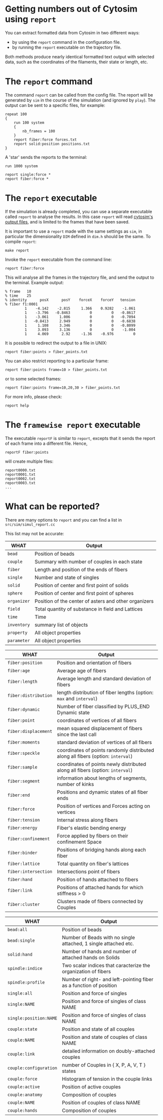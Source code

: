 # Getting numbers out of Cytosim using `report`

You can extract formatted data from Cytosim in two different ways:

- by using the `report` command in the configuration file.
- by running the `report` executable on the trajectory file.

Both methods produce nearly identical formatted text output with selected data,
such as the coordinates of the filaments, their state or length, etc.
 
# The `report` command

The command `report` can be called from the config file.
The report will be generated by `sim` in the course of the simulation (and ignored by `play`).
The output can be sent to a specific files, for example:

	repeat 100
	{
		run 100 system
		{
		    nb_frames = 100
		}
		report fiber:force forces.txt
		report solid:position positions.txt
	}

A 'star' sends the reports to the terminal:
	
	run 1000 system
	
	report single:force *
	report fiber:force *


# The `report` executable

If the simulation is already completed, you can use a separate executable called `report` to analyse the results. In this case `report` will read [cytosim's output files](../main/file_types.md), and is limited to the frames that have been saved.

It is important to use a `report` made with the same settings as `sim`, in particular the dimensionality `DIM` defined in `dim.h` should be the same.
To compile `report`:

	make report
	
Invoke the `report` executable from the command line:

	report fiber:force

This will analyse all the frames in the trajectory file, and send the output to the terminal. 
Example output:
	
	% frame   10
	% time    25
	% identity      posX      posY    forceX    forceY   tension
	% fiber f1:0001
	         1    -4.142    -2.815     1.366    0.9282    -1.061
	         1    -3.796   -0.8463         0         0   -0.8617
	         1    -3.061     1.006         0         0   -0.7094
	         1   -0.8413     2.949         0         0   -0.6838
	         1     1.108     3.346         0         0   -0.8099
	         1     3.093     3.136         0         0    -1.004
	         1     4.069      2.92     -1.36    -0.976         0


It is possible to redirect the output to a file in UNIX:

	report fiber:points > fiber_points.txt

You can also restrict reporting to a particular frame:

	report fiber:points frame=10 > fiber_points.txt

or to some selected frames:

	report fiber:points frame=10,20,30 > fiber_points.txt

For more info, please check:

	report help
 
# The `framewise report` executable

The executable `reportF` is similar to `report`, excepts that it sends the report of each frame into a different file. Hence,

	reportF fiber:points

will create multiple files:

	report0000.txt
	report0001.txt
	report0002.txt
	report0003.txt
	...


# What can be reported?

There are many options to `report` and you can find a list in `src/sim/simul_report.cc`

This list may not be accurate:


 WHAT            | Output
 ----------------|--------------------------------------------------------------
 `bead`          | Position of beads
 `couple`        | Summary with number of couples in each state
 `fiber`         | Length and position of the ends of fibers
 `single`        | Number and state of singles
 `solid`         | Position of center and first point of solids
 `sphere`        | Position of center and first point of spheres
 `organizer`     | Position of the center of asters and other organizers
 `field`         | Total quantity of substance in field and Lattices
 `time`          | Time
 `inventory`     | summary list of objects
 `property`      | All object properties
 `parameter`     | All object properties
 
 WHAT                    | Output
 ------------------------|------------------------------------------------------
 `fiber:position`        | Position and orientation of fibers
 `fiber:age`             | Average age of fibers
 `fiber:length`          | Average length and standard deviation of fibers
 `fiber:distribution`    | length distribution of fiber lengths (option: `max` and `interval`)
 `fiber:dynamic`         | Number of fiber classified by PLUS_END Dynamic state
 `fiber:point`           | coordinates of vertices of all fibers
 `fiber:displacement`    | mean squared displacement of fibers since the last call
 `fiber:moments`         | standard deviation of vertices of all fibers
 `fiber:speckle`         | coordinates of points randomly distributed along all fibers (option: `interval`)
 `fiber:sample`          | coordinates of points newly distributed along all fibers (option: `interval`)
 `fiber:segment`         | information about lengths of segments, number of kinks
 `fiber:end`             | Positions and dynamic states of all fiber ends
 `fiber:force`           | Position of vertices and Forces acting on vertices
 `fiber:tension`         | Internal stress along fibers
 `fiber:energy`          | Fiber's elastic bending energy
 `fiber:confinement`     | Force applied by fibers on their confinement Space
 `fiber:binder`          | Positions of bridging hands along each fiber
 `fiber:lattice`         | Total quantity on fiber's lattices
 `fiber:intersection`    | Intersections point of fibers
 `fiber:hand`            | Position of hands attached to fibers
 `fiber:link`            | Positions of attached hands for which stiffness > 0
 `fiber:cluster`         | Clusters made of fibers connected by Couples


 WHAT                    | Output
 ------------------------|------------------------------------------------------
 `bead:all`              | Position of beads
 `bead:single`           | Number of Beads with no single attached, 1 single attached etc.
 `solid:hand`            | Number of hands and number of attached hands on Solids
 `spindle:indice`        | Two scalar indices that caracterize the organization of fibers
 `spindle:profile`       | Number of right- and left-pointing fiber as a function of position
 `single:all`            | Position and force of singles
 `single:NAME`           | Position and force of singles of class NAME
 `single:position:NAME`  | Position and force of singles of class NAME
 `couple:state`          | Position and state of all couples
 `couple:NAME`           | Position and state of couples of class NAME
 `couple:link`           | detailed information on doubly-attached couples
 `couple:configuration`  | number of Couples in { X, P, A, V, T } states
 `couple:force`          | Histogram of tension in the couple links
 `couple:active`         | Position of active couples
 `couple:anatomy`        | Composition of couples
 `couple:NAME`           | Position of couples of class NAME
 `couple:hands`          | Composition of couples

